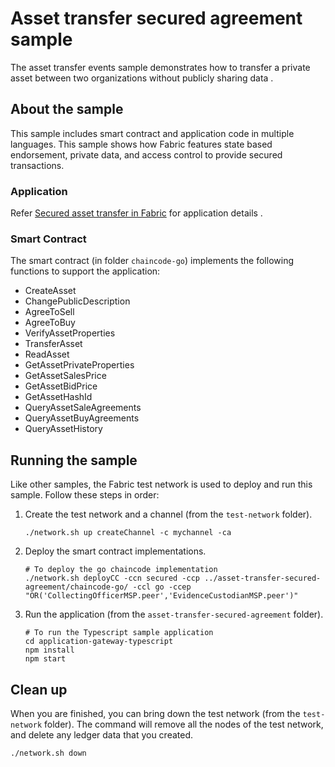 # Asset transfer secured agreement sample

The asset transfer events sample demonstrates how to transfer a private asset between two organizations without publicly sharing data .

## About the sample

This sample includes smart contract and application code in multiple languages. This sample shows how Fabric features state based endorsement, private data, and access control to provide secured transactions.

### Application

Refer [Secured asset transfer in Fabric](https://hyperledger-fabric.readthedocs.io/en/latest/secured_asset_transfer/secured_private_asset_transfer_tutorial.html) for application details .

### Smart Contract

The smart contract (in folder `chaincode-go`) implements the following functions to support the application:

- CreateAsset
- ChangePublicDescription
- AgreeToSell
- AgreeToBuy
- VerifyAssetProperties
- TransferAsset
- ReadAsset
- GetAssetPrivateProperties
- GetAssetSalesPrice
- GetAssetBidPrice
- GetAssetHashId
- QueryAssetSaleAgreements
- QueryAssetBuyAgreements
- QueryAssetHistory

## Running the sample

Like other samples, the Fabric test network is used to deploy and run this sample. Follow these steps in order:

1. Create the test network and a channel (from the `test-network` folder).
   ```
   ./network.sh up createChannel -c mychannel -ca
   ```

1. Deploy the smart contract implementations.
   ```
   # To deploy the go chaincode implementation
   ./network.sh deployCC -ccn secured -ccp ../asset-transfer-secured-agreement/chaincode-go/ -ccl go -ccep "OR('CollectingOfficerMSP.peer','EvidenceCustodianMSP.peer')"
   ```

1. Run the application (from the `asset-transfer-secured-agreement` folder).
   ```
   # To run the Typescript sample application
   cd application-gateway-typescript
   npm install
   npm start
   ```

## Clean up

When you are finished, you can bring down the test network (from the `test-network` folder). The command will remove all the nodes of the test network, and delete any ledger data that you created.

```
./network.sh down
```